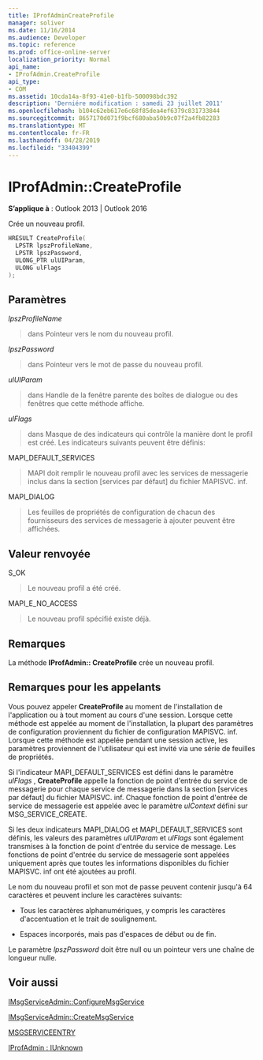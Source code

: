 ```yaml
---
title: IProfAdminCreateProfile
manager: soliver
ms.date: 11/16/2014
ms.audience: Developer
ms.topic: reference
ms.prod: office-online-server
localization_priority: Normal
api_name:
- IProfAdmin.CreateProfile
api_type:
- COM
ms.assetid: 10cda14a-8f93-41e0-b1fb-500098bdc392
description: 'Derniére modification : samedi 23 juillet 2011'
ms.openlocfilehash: b104c62eb617e6c68f85dea4ef6379c831733844
ms.sourcegitcommit: 8657170d071f9bcf680aba50b9c07f2a4fb82283
ms.translationtype: MT
ms.contentlocale: fr-FR
ms.lasthandoff: 04/28/2019
ms.locfileid: "33404399"
---
```

# <a name="iprofadmincreateprofile"></a>IProfAdmin::CreateProfile

  
  
**S’applique à** : Outlook 2013 | Outlook 2016 
  
Crée un nouveau profil.
  
```cpp
HRESULT CreateProfile(
  LPSTR lpszProfileName,
  LPSTR lpszPassword,
  ULONG_PTR ulUIParam,
  ULONG ulFlags
);
```

## <a name="parameters"></a>Paramètres

 _lpszProfileName_
  
> dans Pointeur vers le nom du nouveau profil.
    
 _lpszPassword_
  
> dans Pointeur vers le mot de passe du nouveau profil. 
    
 _ulUIParam_
  
> dans Handle de la fenêtre parente des boîtes de dialogue ou des fenêtres que cette méthode affiche.
    
 _ulFlags_
  
> dans Masque de des indicateurs qui contrôle la manière dont le profil est créé. Les indicateurs suivants peuvent être définis:
    
MAPI_DEFAULT_SERVICES 
  
> MAPI doit remplir le nouveau profil avec les services de messagerie inclus dans la section [services par défaut] du fichier MAPISVC. inf.
    
MAPI_DIALOG 
  
> Les feuilles de propriétés de configuration de chacun des fournisseurs des services de messagerie à ajouter peuvent être affichées. 
    
## <a name="return-value"></a>Valeur renvoyée

S_OK 
  
> Le nouveau profil a été créé.
    
MAPI_E_NO_ACCESS 
  
> Le nouveau profil spécifié existe déjà.
    
## <a name="remarks"></a>Remarques

La méthode **IProfAdmin:: CreateProfile** crée un nouveau profil. 
  
## <a name="notes-to-callers"></a>Remarques pour les appelants

Vous pouvez appeler **CreateProfile** au moment de l'installation de l'application ou à tout moment au cours d'une session. Lorsque cette méthode est appelée au moment de l'installation, la plupart des paramètres de configuration proviennent du fichier de configuration MAPISVC. inf. Lorsque cette méthode est appelée pendant une session active, les paramètres proviennent de l'utilisateur qui est invité via une série de feuilles de propriétés. 
  
Si l'indicateur MAPI_DEFAULT_SERVICES est défini dans le paramètre _ulFlags_ , **CreateProfile** appelle la fonction de point d'entrée du service de messagerie pour chaque service de messagerie dans la section [services par défaut] du fichier MAPISVC. inf. Chaque fonction de point d'entrée de service de messagerie est appelée avec le paramètre _ulContext_ défini sur MSG_SERVICE_CREATE. 
  
Si les deux indicateurs MAPI_DIALOG et MAPI_DEFAULT_SERVICES sont définis, les valeurs des paramètres _ulUIParam_ et _ulFlags_ sont également transmises à la fonction de point d'entrée du service de message. Les fonctions de point d'entrée du service de messagerie sont appelées uniquement après que toutes les informations disponibles du fichier MAPISVC. inf ont été ajoutées au profil. 
  
Le nom du nouveau profil et son mot de passe peuvent contenir jusqu'à 64 caractères et peuvent inclure les caractères suivants:
  
- Tous les caractères alphanumériques, y compris les caractères d'accentuation et le trait de soulignement.
    
- Espaces incorporés, mais pas d'espaces de début ou de fin.
    
Le paramètre _lpszPassword_ doit être null ou un pointeur vers une chaîne de longueur nulle. 
  
## <a name="see-also"></a>Voir aussi



[IMsgServiceAdmin::ConfigureMsgService](imsgserviceadmin-configuremsgservice.md)
  
[IMsgServiceAdmin::CreateMsgService](imsgserviceadmin-createmsgservice.md)
  
[MSGSERVICEENTRY](msgserviceentry.md)
  
[IProfAdmin : IUnknown](iprofadminiunknown.md)

